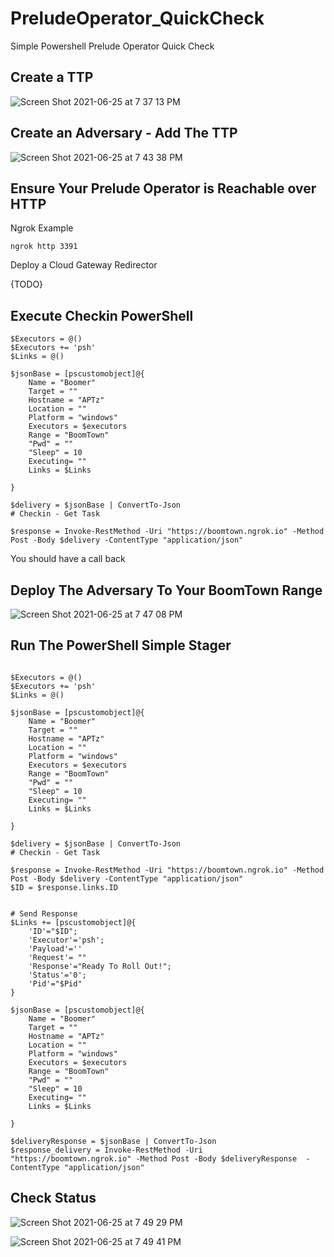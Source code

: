 # PreludeOperator_QuickCheck
Simple Powershell Prelude Operator Quick Check


## Create a TTP

![Screen Shot 2021-06-25 at 7 37 13 PM](https://user-images.githubusercontent.com/83469949/123498507-82999200-d5ed-11eb-9abd-978f77c68445.png)

## Create an Adversary - Add The TTP

![Screen Shot 2021-06-25 at 7 43 38 PM](https://user-images.githubusercontent.com/83469949/123498525-a8269b80-d5ed-11eb-8a93-941325cca89b.png)

## Ensure Your Prelude Operator is Reachable over HTTP

Ngrok Example 

`ngrok http 3391`

Deploy a Cloud Gateway Redirector

{TODO}

## Execute Checkin PowerShell

```
$Executors = @()
$Executors += 'psh'
$Links = @()

$jsonBase = [pscustomobject]@{
    Name = "Boomer"
    Target = ""
    Hostname = "APTz"
    Location = ""
    Platform = "windows"
    Executors = $executors
    Range = "BoomTown"
	"Pwd" = ""
	"Sleep" = 10
	Executing= ""
    Links = $Links

}

$delivery = $jsonBase | ConvertTo-Json
# Checkin - Get Task

$response = Invoke-RestMethod -Uri "https://boomtown.ngrok.io" -Method Post -Body $delivery -ContentType "application/json"
```

You should have a call back

## Deploy The Adversary To Your BoomTown Range

![Screen Shot 2021-06-25 at 7 47 08 PM](https://user-images.githubusercontent.com/83469949/123498694-d5c01480-d5ee-11eb-9008-bf83052a4b97.png)


## Run The PowerShell Simple Stager

```

$Executors = @()
$Executors += 'psh'
$Links = @()

$jsonBase = [pscustomobject]@{
    Name = "Boomer"
    Target = ""
    Hostname = "APTz"
    Location = ""
    Platform = "windows"
    Executors = $executors
    Range = "BoomTown"
	"Pwd" = ""
	"Sleep" = 10
	Executing= ""
    Links = $Links

}

$delivery = $jsonBase | ConvertTo-Json
# Checkin - Get Task

$response = Invoke-RestMethod -Uri "https://boomtown.ngrok.io" -Method Post -Body $delivery -ContentType "application/json"
$ID = $response.links.ID


# Send Response
$Links += [pscustomobject]@{
    'ID'="$ID";
    'Executor'='psh';
	'Payload'=''
	'Request'= ""
    'Response'="Ready To Roll Out!";
    'Status'='0';
    'Pid'="$Pid"
}

$jsonBase = [pscustomobject]@{
    Name = "Boomer"
    Target = ""
    Hostname = "APTz"
    Location = ""
    Platform = "windows"
    Executors = $executors
    Range = "BoomTown"
	"Pwd" = ""
	"Sleep" = 10
	Executing= ""
    Links = $Links

}

$deliveryResponse = $jsonBase | ConvertTo-Json
$response_delivery = Invoke-RestMethod -Uri "https://boomtown.ngrok.io" -Method Post -Body $deliveryResponse  -ContentType "application/json"
```

## Check Status

![Screen Shot 2021-06-25 at 7 49 29 PM](https://user-images.githubusercontent.com/83469949/123498652-909be280-d5ee-11eb-8a3c-afe20b6133af.png)

![Screen Shot 2021-06-25 at 7 49 41 PM](https://user-images.githubusercontent.com/83469949/123498655-9396d300-d5ee-11eb-8c23-b7c0e59111e6.png)
